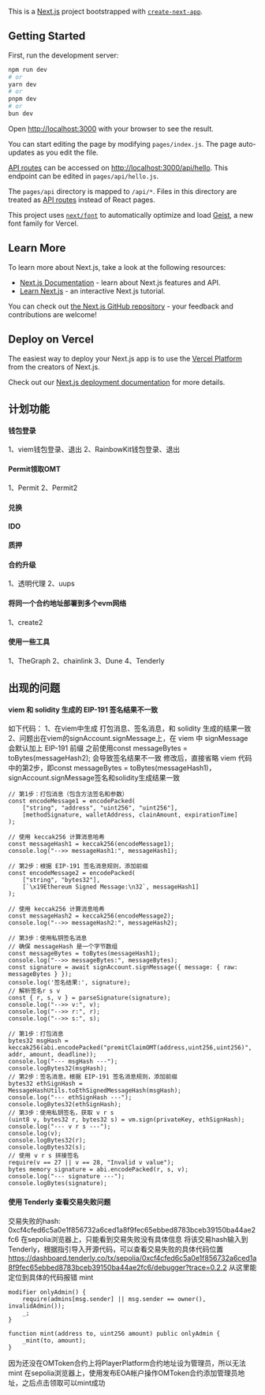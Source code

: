 This is a [Next.js](https://nextjs.org) project bootstrapped with [`create-next-app`](https://nextjs.org/docs/pages/api-reference/create-next-app).

## Getting Started

First, run the development server:

```bash
npm run dev
# or
yarn dev
# or
pnpm dev
# or
bun dev
```

Open [http://localhost:3000](http://localhost:3000) with your browser to see the result.

You can start editing the page by modifying `pages/index.js`. The page auto-updates as you edit the file.

[API routes](https://nextjs.org/docs/pages/building-your-application/routing/api-routes) can be accessed on [http://localhost:3000/api/hello](http://localhost:3000/api/hello). This endpoint can be edited in `pages/api/hello.js`.

The `pages/api` directory is mapped to `/api/*`. Files in this directory are treated as [API routes](https://nextjs.org/docs/pages/building-your-application/routing/api-routes) instead of React pages.

This project uses [`next/font`](https://nextjs.org/docs/pages/building-your-application/optimizing/fonts) to automatically optimize and load [Geist](https://vercel.com/font), a new font family for Vercel.

## Learn More

To learn more about Next.js, take a look at the following resources:

- [Next.js Documentation](https://nextjs.org/docs) - learn about Next.js features and API.
- [Learn Next.js](https://nextjs.org/learn-pages-router) - an interactive Next.js tutorial.

You can check out [the Next.js GitHub repository](https://github.com/vercel/next.js) - your feedback and contributions are welcome!

## Deploy on Vercel

The easiest way to deploy your Next.js app is to use the [Vercel Platform](https://vercel.com/new?utm_medium=default-template&filter=next.js&utm_source=create-next-app&utm_campaign=create-next-app-readme) from the creators of Next.js.

Check out our [Next.js deployment documentation](https://nextjs.org/docs/pages/building-your-application/deploying) for more details.

## 计划功能

#### 钱包登录
1、viem钱包登录、退出
2、RainbowKit钱包登录、退出

#### Permit领取OMT
1、Permit
2、Permit2


#### 兑换


#### IDO


#### 质押

#### 合约升级
1、透明代理
2、uups

#### 将同一个合约地址部署到多个evm网络
1、create2


#### 使用一些工具
1、TheGraph
2、chainlink
3、Dune
4、Tenderly


## 出现的问题
#### viem 和 solidity 生成的 EIP-191 签名结果不一致
如下代码：
1、在viem中生成 打包消息、签名消息，和 solidity 生成的结果一致
2、问题出在viem的signAccount.signMessage上，在 viem 中 signMessage 会默认加上 EIP-191 前缀
之前使用const messageBytes = toBytes(messageHash2); 会导致签名结果不一致
修改后，直接省略 viem 代码中的第2步，即const messageBytes = toBytes(messageHash1)，signAccount.signMessage签名和solidity生成结果一致

```
// 第1步：打包消息（包含方法签名和参数）
const encodeMessage1 = encodePacked(
    ["string", "address", "uint256", "uint256"],
    [methodSignature, walletAddress, clainAmount, expirationTime]
);

// 使用 keccak256 计算消息哈希
const messageHash1 = keccak256(encodeMessage1);
console.log("-->> messageHash1:", messageHash1);

// 第2步：根据 EIP-191 签名消息规则，添加前缀
const encodeMessage2 = encodePacked(
    ["string", "bytes32"],
    [`\x19Ethereum Signed Message:\n32`, messageHash1]
);

// 使用 keccak256 计算消息哈希
const messageHash2 = keccak256(encodeMessage2);
console.log("-->> messageHash2:", messageHash2);

// 第3步：使用私钥签名消息
// 确保 messageHash 是一个字节数组
const messageBytes = toBytes(messageHash1);
console.log("-->> messageBytes:", messageBytes);
const signature = await signAccount.signMessage({ message: { raw: messageBytes } });
console.log('签名结果:', signature);
// 解析签名r s v
const { r, s, v } = parseSignature(signature);
console.log("-->> v:", v);
console.log("-->> r:", r);
console.log("-->> s:", s);
```

```
// 第1步：打包消息
bytes32 msgHash = keccak256(abi.encodePacked("premitClaimOMT(address,uint256,uint256)", addr, amount, deadline));
console.log("--- msgHash ---");
console.logBytes32(msgHash);
// 第2步：签名消息，根据 EIP-191 签名消息规则，添加前缀
bytes32 ethSignHash = MessageHashUtils.toEthSignedMessageHash(msgHash);
console.log("--- ethSignHash ---");
console.logBytes32(ethSignHash);
// 第3步：使用私钥签名，获取 v r s
(uint8 v, bytes32 r, bytes32 s) = vm.sign(privateKey, ethSignHash);
console.log("--- v r s ---");
console.log(v);
console.logBytes32(r);
console.logBytes32(s);
// 使用 v r s 拼接签名
require(v == 27 || v == 28, "Invalid v value");
bytes memory signature = abi.encodePacked(r, s, v);
console.log("--- signature ---");
console.logBytes(signature);
```


#### 使用 Tenderly 查看交易失败问题
交易失败的hash: 0xcf4cfed6c5a0e1f856732a6ced1a8f9fec65ebbed8783bceb39150ba44ae2fc6
在sepolia浏览器上，只能看到交易失败没有具体信息
将该交易hash输入到Tenderly，根据指引导入开源代码，可以查看交易失败的具体代码位置
https://dashboard.tenderly.co/tx/sepolia/0xcf4cfed6c5a0e1f856732a6ced1a8f9fec65ebbed8783bceb39150ba44ae2fc6/debugger?trace=0.2.2
从这里能定位到具体的代码报错 mint
```
modifier onlyAdmin() {
    require(admins[msg.sender] || msg.sender == owner(), invalidAdmin());
    _;
} 

function mint(address to, uint256 amount) public onlyAdmin {
    _mint(to, amount);
}
```
因为还没在OMToken合约上将PlayerPlatform合约地址设为管理员，所以无法mint
在sepolia浏览器上，使用发布EOA帐户操作OMToken合约添加管理员地址，之后点击领取可以mint成功




